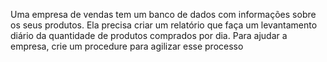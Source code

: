 Uma empresa de vendas tem um banco de dados com informações sobre os seus produtos. Ela precisa criar um relatório que faça um levantamento diário da quantidade de produtos comprados por dia. Para ajudar a empresa, crie um procedure para agilizar esse processo